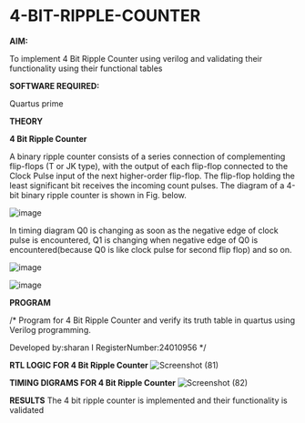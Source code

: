 # 4-BIT-RIPPLE-COUNTER

**AIM:**

To implement  4 Bit Ripple Counter using verilog and validating their functionality using their functional tables

**SOFTWARE REQUIRED:**

Quartus prime

**THEORY**

**4 Bit Ripple Counter**

A binary ripple counter consists of a series connection of complementing flip-flops (T or JK type), with the output of each flip-flop connected to the Clock Pulse input of the next higher-order flip-flop. The flip-flop holding the least significant bit receives the incoming count pulses. The diagram of a 4-bit binary ripple counter is shown in Fig. below.

![image](https://github.com/naavaneetha/4-BIT-RIPPLE-COUNTER/assets/154305477/cb4b74d4-31ab-4359-95d0-d22e67daba13)

In timing diagram Q0 is changing as soon as the negative edge of clock pulse is encountered, Q1 is changing when negative edge of Q0 is encountered(because Q0 is like clock pulse for second flip flop) and so on.

![image](https://github.com/naavaneetha/4-BIT-RIPPLE-COUNTER/assets/154305477/a573a7d6-014e-4e54-93e6-e2ac9530960b)

![image](https://github.com/naavaneetha/4-BIT-RIPPLE-COUNTER/assets/154305477/85e1958a-2fc1-49bb-9a9f-d58ccbf3663c)



**PROGRAM**

/* Program for 4 Bit Ripple Counter and verify its truth table in quartus using Verilog programming.

 Developed by:sharan I
 RegisterNumber:24010956
*/

**RTL LOGIC FOR 4 Bit Ripple Counter**
![Screenshot (81)](https://github.com/user-attachments/assets/ba73542f-0c13-4ad4-80f4-557c2bc927e3)

**TIMING DIGRAMS FOR 4 Bit Ripple Counter**
![Screenshot (82)](https://github.com/user-attachments/assets/ffa1cf33-80bb-46d3-9c3c-93d04e165dff)

**RESULTS**
The 4 bit ripple counter is implemented and their functionality is validated
